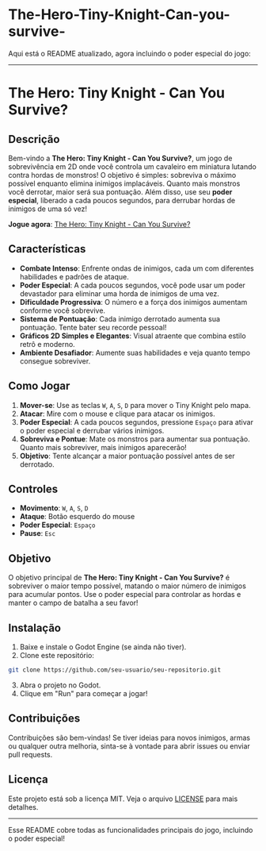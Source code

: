 # The-Hero-Tiny-Knight-Can-you-survive-

Aqui está o README atualizado, agora incluindo o poder especial do jogo:

---

# The Hero: Tiny Knight - Can You Survive?

## Descrição

Bem-vindo a **The Hero: Tiny Knight - Can You Survive?**, um jogo de sobrevivência em 2D onde você controla um cavaleiro em miniatura lutando contra hordas de monstros! O objetivo é simples: sobreviva o máximo possível enquanto elimina inimigos implacáveis. Quanto mais monstros você derrotar, maior será sua pontuação. Além disso, use seu **poder especial**, liberado a cada poucos segundos, para derrubar hordas de inimigos de uma só vez!

**Jogue agora**: [The Hero: Tiny Knight - Can You Survive?](https://diego9090dd.itch.io/the-hero-tiny-knight-can-you-survive)

## Características

- **Combate Intenso**: Enfrente ondas de inimigos, cada um com diferentes habilidades e padrões de ataque.
- **Poder Especial**: A cada poucos segundos, você pode usar um poder devastador para eliminar uma horda de inimigos de uma vez.
- **Dificuldade Progressiva**: O número e a força dos inimigos aumentam conforme você sobrevive.
- **Sistema de Pontuação**: Cada inimigo derrotado aumenta sua pontuação. Tente bater seu recorde pessoal!
- **Gráficos 2D Simples e Elegantes**: Visual atraente que combina estilo retrô e moderno.
- **Ambiente Desafiador**: Aumente suas habilidades e veja quanto tempo consegue sobreviver.

## Como Jogar

1. **Mover-se**: Use as teclas `W`, `A`, `S`, `D` para mover o Tiny Knight pelo mapa.
2. **Atacar**: Mire com o mouse e clique para atacar os inimigos.
3. **Poder Especial**: A cada poucos segundos, pressione `Espaço` para ativar o poder especial e derrubar vários inimigos.
4. **Sobreviva e Pontue**: Mate os monstros para aumentar sua pontuação. Quanto mais sobreviver, mais inimigos aparecerão!
5. **Objetivo**: Tente alcançar a maior pontuação possível antes de ser derrotado.

## Controles

- **Movimento**: `W`, `A`, `S`, `D`
- **Ataque**: Botão esquerdo do mouse
- **Poder Especial**: `Espaço`
- **Pause**: `Esc`

## Objetivo

O objetivo principal de **The Hero: Tiny Knight - Can You Survive?** é sobreviver o maior tempo possível, matando o maior número de inimigos para acumular pontos. Use o poder especial para controlar as hordas e manter o campo de batalha a seu favor!

## Instalação

1. Baixe e instale o Godot Engine (se ainda não tiver).
2. Clone este repositório:

```bash
git clone https://github.com/seu-usuario/seu-repositorio.git
```

3. Abra o projeto no Godot.
4. Clique em "Run" para começar a jogar!

## Contribuições

Contribuições são bem-vindas! Se tiver ideias para novos inimigos, armas ou qualquer outra melhoria, sinta-se à vontade para abrir issues ou enviar pull requests.

## Licença

Este projeto está sob a licença MIT. Veja o arquivo [LICENSE](LICENSE) para mais detalhes.

---

Esse README cobre todas as funcionalidades principais do jogo, incluindo o poder especial!
